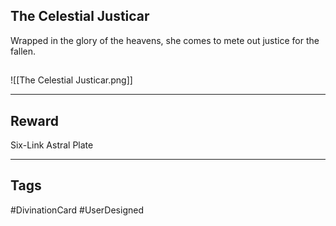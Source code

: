 ## The Celestial Justicar
Wrapped in the glory of the heavens, she comes to mete out justice for the fallen.
## 
![[The Celestial Justicar.png]]

---
## Reward
Six-Link Astral Plate

---
## Tags
#DivinationCard
#UserDesigned 
